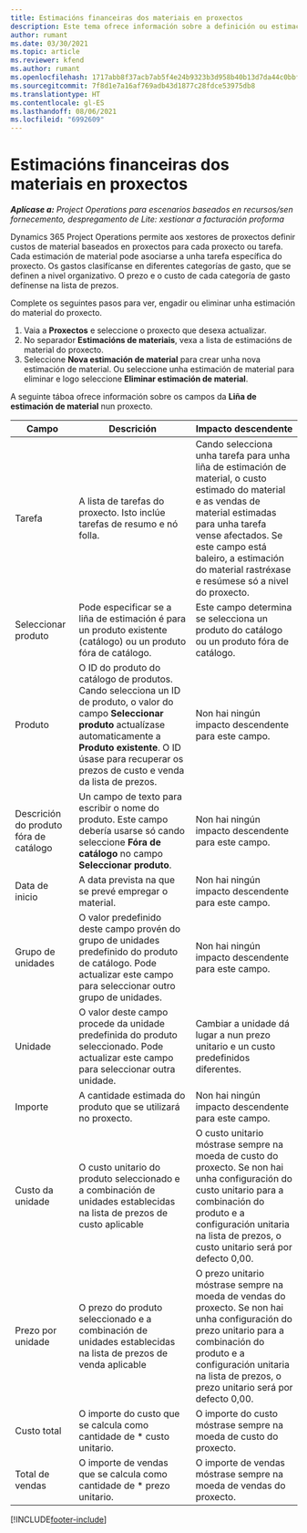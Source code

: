 ```yaml
---
title: Estimacións financeiras dos materiais en proxectos
description: Este tema ofrece información sobre a definición ou estimación de materiais baseados en proxectos.
author: rumant
ms.date: 03/30/2021
ms.topic: article
ms.reviewer: kfend
ms.author: rumant
ms.openlocfilehash: 1717abb8f37acb7ab5f4e24b9323b3d958b40b13d7da44c0bbfa88eea28b99ef
ms.sourcegitcommit: 7f8d1e7a16af769adb43d1877c28fdce53975db8
ms.translationtype: HT
ms.contentlocale: gl-ES
ms.lasthandoff: 08/06/2021
ms.locfileid: "6992609"
---
```

# <a name="financial-estimates-for-materials-on-projects"></a>Estimacións financeiras dos materiais en proxectos

_**Aplícase a:** Project Operations para escenarios baseados en recursos/sen fornecemento, despregamento de Lite: xestionar a facturación proforma_

Dynamics 365 Project Operations permite aos xestores de proxectos definir custos de material baseados en proxectos para cada proxecto ou tarefa. Cada estimación de material pode asociarse a unha tarefa específica do proxecto. Os gastos clasifícanse en diferentes categorías de gasto, que se definen a nivel organizativo. O prezo e o custo de cada categoría de gasto defínense na lista de prezos. 

Complete os seguintes pasos para ver, engadir ou eliminar unha estimación do material do proxecto.

1. Vaia a **Proxectos** e seleccione o proxecto que desexa actualizar.
2. No separador **Estimacións de materiais**, vexa a lista de estimacións de material do proxecto.
3. Seleccione **Nova estimación de material** para crear unha nova estimación de material. Ou seleccione unha estimación de material para eliminar e logo seleccione **Eliminar estimación de material**.

A seguinte táboa ofrece información sobre os campos da **Liña de estimación de material** nun proxecto. 

| **Campo** | **Descrición** | **Impacto descendente** |
| --- | --- | --- |
| Tarefa | A lista de tarefas do proxecto. Isto inclúe tarefas de resumo e nó folla. | Cando selecciona unha tarefa para unha liña de estimación de material, o custo estimado do material e as vendas de material estimadas para unha tarefa vense afectados. Se este campo está baleiro, a estimación do material rastréxase e resúmese só a nivel do proxecto. |
| Seleccionar produto |  Pode especificar se a liña de estimación é para un produto existente (catálogo) ou un produto fóra de catálogo. | Este campo determina se selecciona un produto do catálogo ou un produto fóra de catálogo. |
| Produto | O ID do produto do catálogo de produtos. Cando selecciona un ID de produto, o valor do campo **Seleccionar produto** actualízase automaticamente a **Produto existente**. O ID úsase para recuperar os prezos de custo e venda da lista de prezos. | Non hai ningún impacto descendente para este campo. |
| Descrición do produto fóra de catálogo | Un campo de texto para escribir o nome do produto. Este campo debería usarse só cando seleccione **Fóra de catálogo** no campo **Seleccionar produto**.| Non hai ningún impacto descendente para este campo. |
| Data de inicio | A data prevista na que se prevé empregar o material. | Non hai ningún impacto descendente para este campo. |
| Grupo de unidades | O valor predefinido deste campo provén do grupo de unidades predefinido do produto de catálogo. Pode actualizar este campo para seleccionar outro grupo de unidades. | Non hai ningún impacto descendente para este campo. |
| Unidade | O valor deste campo procede da unidade predefinida do produto seleccionado. Pode actualizar este campo para seleccionar outra unidade. | Cambiar a unidade dá lugar a nun prezo unitario e un custo predefinidos diferentes. |
| Importe | A cantidade estimada do produto que se utilizará no proxecto. | Non hai ningún impacto descendente para este campo. |
| Custo da unidade | O custo unitario do produto seleccionado e a combinación de unidades establecidas na lista de prezos de custo aplicable | O custo unitario móstrase sempre na moeda de custo do proxecto. Se non hai unha configuración do custo unitario para a combinación do produto e a configuración unitaria na lista de prezos, o custo unitario será por defecto 0,00. |
| Prezo por unidade | O prezo do produto seleccionado e a combinación de unidades establecidas na lista de prezos de venda aplicable | O prezo unitario móstrase sempre na moeda de vendas do proxecto. Se non hai unha configuración do prezo unitario para a combinación do produto e a configuración unitaria na lista de prezos, o prezo unitario será por defecto 0,00.|
| Custo total | O importe do custo que se calcula como cantidade de \* custo unitario.| O importe do custo móstrase sempre na moeda de custo do proxecto. |
| Total de vendas | O importe de vendas que se calcula como cantidade de \* prezo unitario. | O importe de vendas móstrase sempre na moeda de vendas do proxecto. |


[!INCLUDE[footer-include](../includes/footer-banner.md)]
